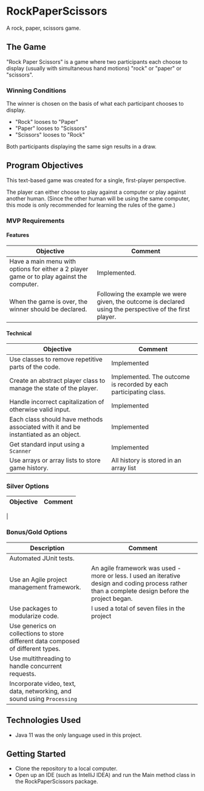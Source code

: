 # RockPaperScissors
A rock, paper, scissors game.

## The Game
"Rock Paper Scissors" is a game where two participants each choose to display (usually with simultaneous hand motions) "rock" or "paper" or "scissors".   


### Winning Conditions
The winner is chosen on the basis of what each participant chooses to display.
- "Rock" looses to "Paper"
- "Paper" looses to "Scissors"
- "Scissors" looses to "Rock"    


Both participants displaying the same sign results in a draw.  

## Program Objectives
This text-based game was created for a single, first-player perspective. 

The player can either choose to play against a computer or play against another human. (Since the other human will be using the same computer, this mode is only recommended for learning the rules of the game.)

### MVP Requirements
#### Features
| Objective                                                                                 | Comment                                                                                                 |
|-------------------------------------------------------------------------------------------|---------------------------------------------------------------------------------------------------------|
| Have a main menu with options for either a 2 player game or to play against the computer. | Implemented.                                                                                            |
| When the game is over, the winner should be declared.                                     | Following the example we were given, the outcome is declared using the perspective of the first player. |

#### Technical
| Objective                                                                           | Comment                                                           |
|-------------------------------------------------------------------------------------|-------------------------------------------------------------------|
| Use classes to remove repetitive parts of the code.                                 | Implemented                                                       |
| Create an abstract player class to manage the state of the player.                  | Implemented. The outcome is recorded by each participating class. |
| Handle incorrect capitalization of otherwise valid input.                           | Implemented                                                       |
| Each class should have methods associated with it and be instantiated as an object. | Implemented                                                       | 
| Get standard input using a ```Scanner```                                            | Implemented                                                       |
| Use arrays or array lists to store game history.                                    | All history is stored in an array list                            |

### Silver Options 
| Objective                                                                           | Comment                                                           |
|-------------------------------------------------------------------------------------|-------------------------------------------------------------------|
|

### Bonus/Gold Options
| Description                                                                      | Comment                                                                                                                                           |
|----------------------------------------------------------------------------------|---------------------------------------------------------------------------------------------------------------------------------------------------|
| Automated JUnit tests.                                                           |                                                                                                                                                   |
| Use an Agile project management framework.                                       | An agile framework was used - more or less. I used an iterative design and coding process rather than a complete design before the project began. |
| Use packages to modularize code.                                                 | I used a total of seven files in the project                                                                                                      |
| Use generics on collections to store different data composed of different types. |                                                                                                                                                   |
| Use multithreading to handle concurrent requests.                                |                                                                                                                                                   |
| Incorporate video, text, data, networking, and sound using ```Processing```      |                                                                                                                                                   |

## Technologies Used
- Java 11 was the only language used in this project.

## Getting Started
- Clone the repository to a local computer.
- Open up an IDE (such as IntelliJ IDEA) and run the Main method class in the RockPaperScissors package.
